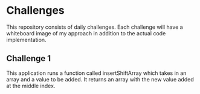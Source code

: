 # Challenges

This repository consists of daily challenges. 
Each challenge will have a whiteboard image of my approach in addition to the actual code implementation.

## Challenge 1

This application runs a function called insertShiftArray which takes in an array and a value to be added.
It returns an array with the new value added at the middle index.



